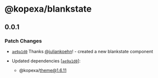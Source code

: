 # @kopexa/blankstate

## 0.0.1

### Patch Changes

- [`ae9a1d0`](https://github.com/kopexa-grc/sight/commit/ae9a1d0ccf5812eee0d54025bbeb1065850ce66a) Thanks [@juliankoehn](https://github.com/juliankoehn)! - created a new blankstate component

- Updated dependencies [[`ae9a1d0`](https://github.com/kopexa-grc/sight/commit/ae9a1d0ccf5812eee0d54025bbeb1065850ce66a)]:
  - @kopexa/theme@1.6.11
